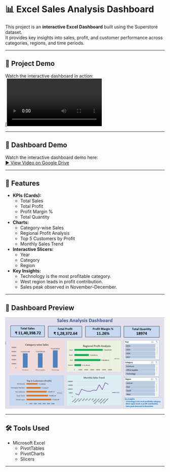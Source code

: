 # 📊 Excel Sales Analysis Dashboard

This project is an **interactive Excel Dashboard** built using the Superstore dataset.  
It provides key insights into sales, profit, and customer performance across categories, regions, and time periods.  

---
## 🎥 Project Demo
Watch the interactive dashboard in action:  
[![Dashboard Demo](Dashboard_Demo.mp4)

---
## 🎥 Dashboard Demo
Watch the interactive dashboard demo here:  
[▶️ View Video on Google Drive]([https://drive.google.com/file/d/FILE_ID/view?usp=sharing](https://drive.google.com/file/d/1zGbbP3LBL6iZ5HMh_fdf2ZwG8_E9DiKn/view?usp=drive_link))

---

## 🚀 Features
- **KPIs (Cards):**
  - Total Sales
  - Total Profit
  - Profit Margin %
  - Total Quantity
- **Charts:**
  - Category-wise Sales
  - Regional Profit Analysis
  - Top 5 Customers by Profit
  - Monthly Sales Trend
- **Interactive Slicers:**
  - Year
  - Category
  - Region
- **Key Insights:**
  - Technology is the most profitable category.  
  - West region leads in profit contribution.  
  - Sales peak observed in November–December.  

---

## 📸 Dashboard Preview
![Dashboard Preview](Image-Dashboard-Preview.png)

---

## 🛠 Tools Used
- Microsoft Excel  
  - PivotTables  
  - PivotCharts  
  - Slicers  

---

